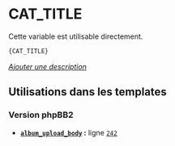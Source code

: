 # CAT_TITLE


Cette variable est utilisable directement.

```html
{CAT_TITLE}
```

[*Ajouter une description*](https://fa-tvars.appspot.com/var/CAT_TITLE)

## Utilisations dans les templates

### Version phpBB2
* __[`album_upload_body`](../tpl/var/subsilver/album_upload_body.md#readme) :__ ligne [`242`](../tpl/src/subsilver/album_upload_body.tpl#L242)
